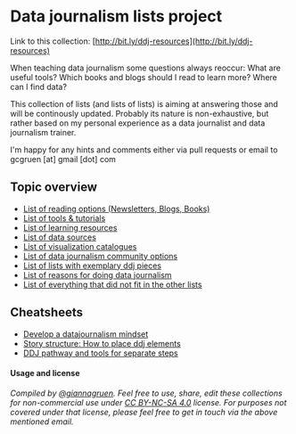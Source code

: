 # Data journalism lists project

Link to this collection: [http://bit.ly/ddj-resources](http://bit.ly/ddj-resources)

When teaching data journalism some questions always reoccur: What are useful tools? Which books and blogs should I read to learn more? Where can I find data? 

This collection of lists (and lists of lists) is aiming at answering those and will be continously updated. Probably its nature is non-exhaustive, but rather based on my personal experience as a data journalist and data journalism trainer.

I'm happy for any hints and comments either via pull requests or email to gcgruen [at] gmail [dot] com

## Topic overview

- [List of reading options (Newsletters, Blogs, Books)](ddj-reading-options.md)
- [List of tools & tutorials](ddj-tools-list.md)
- [List of learning resources](ddj-learning-resources.md)
- [List of data sources](ddj-data-sources.md)
- [List of visualization catalogues](data-visualization-catalogues.md)
- [List of data journalism community options](ddj-community.md)
- [List of lists with exemplary ddj pieces](list-of-lists-ddj-examples.md)
- [List of reasons for doing data journalism](why-data-journalism.md)
- [List of everything that did not fit in the other lists](ddj-even-more-list.md)

## Cheatsheets
- [Develop a datajournalism mindset](DDJ-way-of-thinking.pdf)
- [Story structure: How to place ddj elements](DDJ_StoryStructure_Options.pdf)
- [DDJ pathway and tools for separate steps](DDJ_Pathway_Resources.pdf)


#### Usage and license
*Compiled by [@giannagruen](twitter.com/giannagruen).* 
*Feel free to use, share, edit these collections for non-commercial use under [CC BY-NC-SA 4.0](https://creativecommons.org/licenses/by-nc-sa/4.0/) license. For purposes not covered under that license, please feel free to get in touch via the above mentioned email.*